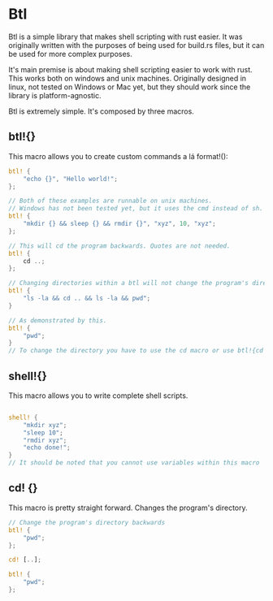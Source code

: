 # Btl

Btl is a simple library that makes shell scripting with rust easier.
It was originally written with the purposes of being used for build.rs files,
but it can be used for more complex purposes.

It's main premise is about making shell scripting easier to work with rust.
This works both on windows and unix machines. Originally designed in linux,
not tested on Windows or Mac yet, but they should work since the library is platform-agnostic.

Btl is extremely simple. It's composed by three macros.

## btl!{}

This macro allows you to create custom commands a lá format!():

```rust
btl! {
    "echo {}", "Hello world!";
};

// Both of these examples are runnable on unix machines.
// Windows has not been tested yet, but it uses the cmd instead of sh.
btl! {
    "mkdir {} && sleep {} && rmdir {}", "xyz", 10, "xyz";
};

// This will cd the program backwards. Quotes are not needed.
btl! {
    cd ..;
};

// Changing directories within a btl will not change the program's directory.
btl! {
    "ls -la && cd .. && ls -la && pwd";
}

// As demonstrated by this.
btl! {
    "pwd";
}
// To change the directory you have to use the cd macro or use btl!{cd ..};
```

## shell!{}

This macro allows you to write complete shell scripts.

```rust

shell! {
    "mkdir xyz";
    "sleep 10";
    "rmdir xyz";
    "echo done!";
}
// It should be noted that you cannot use variables within this macro
```

## cd! {}

This macro is pretty straight forward. Changes the program's directory.

```rust
// Change the program's directory backwards
btl! {
    "pwd";
};

cd! [..];

btl! {
    "pwd";
};
```

